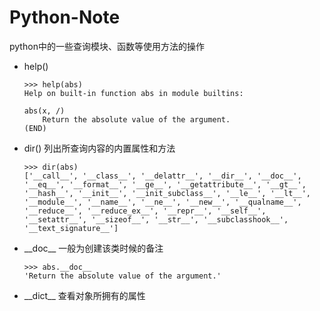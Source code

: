 # Python-Note

python中的一些查询模块、函数等使用方法的操作

- help()
    ```
    >>> help(abs)
    Help on built-in function abs in module builtins:

    abs(x, /)
        Return the absolute value of the argument.
    (END)
    ```

- dir() 列出所查询内容的内置属性和方法
    ```
    >>> dir(abs)
    ['__call__', '__class__', '__delattr__', '__dir__', '__doc__', '__eq__', '__format__', '__ge__', '__getattribute__', '__gt__', '__hash__', '__init__', '__init_subclass__', '__le__', '__lt__', '__module__', '__name__', '__ne__', '__new__', '__qualname__', '__reduce__', '__reduce_ex__', '__repr__', '__self__', '__setattr__', '__sizeof__', '__str__', '__subclasshook__', '__text_signature__']
    ```

- \_\_doc__ 一般为创建该类时候的备注
    ```
    >>> abs.__doc__
    'Return the absolute value of the argument.'
    ```

- \_\_dict__ 查看对象所拥有的属性